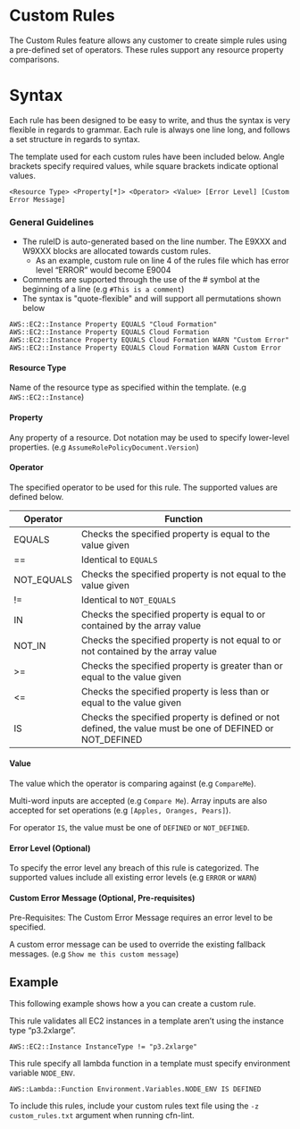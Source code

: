 # Custom Rules
The Custom Rules feature allows any customer to create simple rules using a pre-defined set of operators. These rules support any resource property comparisons.

# Syntax
Each rule has been designed to be easy to write, and thus the syntax is very flexible in regards to grammar. Each rule is always one line long, and follows a set structure in regards to syntax.

The template used for each custom rules have been included below. Angle brackets specify required values, while square brackets indicate optional values.

`<Resource Type> <Property[*]> <Operator> <Value> [Error Level] [Custom Error Message]`


### General Guidelines

* The ruleID is auto-generated based on the line number. The E9XXX and W9XXX blocks are allocated towards custom rules.
    * As an example, custom rule on line 4 of the rules file which has error level “ERROR” would become E9004
* Comments are supported through the use of the # symbol at the beginning of a line (e.g `#This is a comment`)
* The syntax is "quote-flexible" and will support all permutations shown below
```
AWS::EC2::Instance Property EQUALS "Cloud Formation"
AWS::EC2::Instance Property EQUALS Cloud Formation
AWS::EC2::Instance Property EQUALS Cloud Formation WARN "Custom Error"
AWS::EC2::Instance Property EQUALS Cloud Formation WARN Custom Error
```

#### Resource Type

Name of the resource type as specified within the template. (e.g `AWS::EC2::Instance`)


#### Property

Any property of a resource. Dot notation may be used to specify lower-level properties. (e.g `AssumeRolePolicyDocument.Version`)

#### Operator

The specified operator to be used for this rule. The supported values are defined below.

| Operator          | Function |
| --------------------- | ------------- |
| EQUALS | Checks the specified property is equal to the value given |
| == | Identical to `EQUALS` |
| NOT_EQUALS | Checks the specified property is not equal to the value given |
| != | Identical to `NOT_EQUALS` |
| IN | Checks the specified property is equal to or contained by the array value |
| NOT_IN | Checks the specified property is not equal to or not contained by the array value |
| \>= | Checks the specified property is greater than or equal to the value given |
| <= | Checks the specified property is less than or equal to the value given |
| IS | Checks the specified property is defined or not defined, the value must be one of DEFINED or NOT_DEFINED |

#### Value

The value which the operator is comparing against (e.g `CompareMe`).

Multi-word inputs are accepted  (e.g `Compare Me`). Array inputs are also accepted for set operations (e.g `[Apples, Oranges, Pears]`).

For operator `IS`, the value must be one of `DEFINED` or `NOT_DEFINED`.

#### Error Level (Optional)

To specify the error level any breach of this rule is categorized. The supported values include all existing error levels (e.g `ERROR` or `WARN`)

#### Custom Error Message (Optional, Pre-requisites)

Pre-Requisites: The Custom Error Message requires an error level to be specified.

A custom error message can be used to override the existing fallback messages. (e.g `Show me this custom message`)

## Example
This following example shows how a you can create a custom rule.
 
This rule validates all EC2 instances in a template aren’t using the instance type “p3.2xlarge”.

```
AWS::EC2::Instance InstanceType != "p3.2xlarge"
```

This rule specify all lambda function in a template must specify environment variable `NODE_ENV`.

```
AWS::Lambda::Function Environment.Variables.NODE_ENV IS DEFINED
```

To include this rules, include your custom rules text file using the `-z custom_rules.txt` argument when running cfn-lint.


